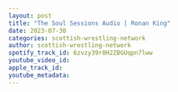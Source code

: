 ```yaml
---
layout: post
title: "The Soul Sessions Audio | Ronan King"
date: 2023-07-30
categories: scottish-wrestling-network
author: scottish-wrestling-network
spotify_track_id: 6zvzy39r8H2ZBGUqpn7lww
youtube_video_id: 
apple_track_id: 
youtube_metadata: 
---
```

